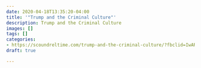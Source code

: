 ```yaml
---
date: 2020-04-18T13:35:20-04:00
title: '"Trump and the Criminal Culture"'
description: Trump and the Criminal Culture
images: []
tags: []
categories:
- https://scoundreltime.com/trump-and-the-criminal-culture/?fbclid=IwAR3jE80oX8TAwgNaa3f5KIWBZ0LB8dYHmGXM9W9ZCcw2XolQxfJqQJPH7fI
draft: true

---
```

